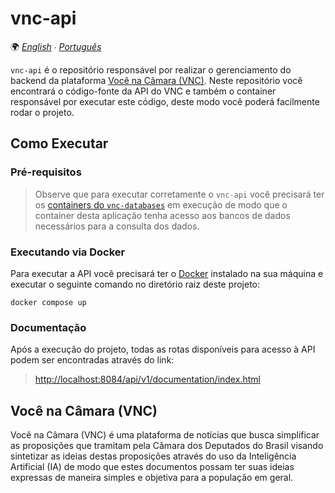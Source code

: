# vnc-api

🌍 *[English](README.md) ∙ [Português](README_pt.md)*

`vnc-api` é o repositório responsável por realizar o gerenciamento do backend da plataforma
[Você na Câmara (VNC)](#você-na-câmara-vnc). Neste repositório você encontrará o código-fonte da API do VNC e
também o container responsável por executar este código, deste modo você poderá facilmente rodar o projeto.

## Como Executar

### Pré-requisitos

> Observe que para executar corretamente o `vnc-api` você precisará ter os
[containers do `vnc-databases`](https://github.com/devlucassantos/vnc-databases) em execução de modo que o container
desta aplicação tenha acesso aos bancos de dados necessários para a consulta dos dados.

### Executando via Docker

Para executar a API você precisará ter o [Docker](https://www.docker.com) instalado na sua máquina e executar o seguinte
comando no diretório raiz deste projeto:

````shell
docker compose up
````

### Documentação

Após a execução do projeto, todas as rotas disponíveis para acesso à API podem ser encontradas através do link:

> [http://localhost:8084/api/v1/documentation/index.html](http://localhost:8084/api/v1/documentation/index.html)

## Você na Câmara (VNC)

Você na Câmara (VNC) é uma plataforma de notícias que busca simplificar as proposições que tramitam pela Câmara dos
Deputados do Brasil visando sintetizar as ideias destas proposições através do uso da Inteligência Artificial (IA)
de modo que estes documentos possam ter suas ideias expressas de maneira simples e objetiva para a população em geral.

